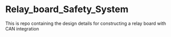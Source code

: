 # Relay_board_Safety_System
This is repo containing the design details for constructing a relay board with CAN integration
